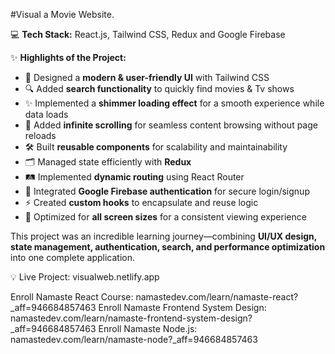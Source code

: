 #Visual a Movie Website.

💻 **Tech Stack:** React.js, Tailwind CSS, Redux and Google Firebase

✨ **Highlights of the Project:**

- 🎨 Designed a **modern & user-friendly UI** with Tailwind CSS
- 🔍 Added **search functionality** to quickly find movies & Tv shows
- ✨ Implemented a **shimmer loading effect** for a smooth experience while data loads
- 🔄 Added **infinite scrolling** for seamless content browsing without page reloads
- 🛠 Built **reusable components** for scalability and maintainability
- 🗂 Managed state efficiently with **Redux**
- 🛤 Implemented **dynamic routing** using React Router
- 🔐 Integrated **Google Firebase authentication** for secure login/signup
- ⚡ Created **custom hooks** to encapsulate and reuse logic
- 📱 Optimized for **all screen sizes** for a consistent viewing experience

This project was an incredible learning journey—combining **UI/UX design, state management, authentication, search, and performance optimization** into one complete application.

💡 Live Project: visualweb.netlify.app

Enroll Namaste React Course: namastedev.com/learn/namaste-react?_aff=946684857463
Enroll Namaste Frontend System Design: namastedev.com/learn/namaste-frontend-system-design?_aff=946684857463
Enroll Namaste Node.js: namastedev.com/learn/namaste-node?_aff=946684857463
